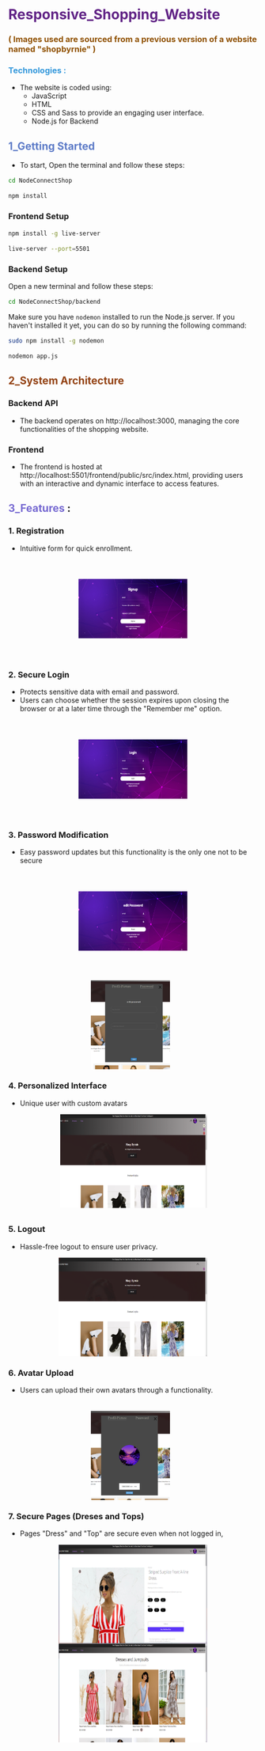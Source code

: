 # <span style="color: #612486">Responsive_Shopping_Website </span>
### <span style="color: #8f5000;">( **Images used are sourced from a previous version of a website named "shopbyrnie"** )</span>
### <span style="color: #3498db;">Technologies : </span>
- The website is coded using:
  - JavaScript
  - HTML
  - CSS
  and Sass to provide an engaging user interface.
  - Node.js for Backend
## <span style="color: #5d7bc7">1_Getting Started</span>

* To start, Open the terminal and follow these steps:
```bash
cd NodeConnectShop
```
```bash
npm install
```
### Frontend Setup
  
```bash
npm install -g live-server
```
```bash
live-server --port=5501
```
### Backend Setup
Open a new terminal and follow these steps:
```bash
cd NodeConnectShop/backend
```

Make sure you have `nodemon` installed to run the Node.js server. If you haven't installed it yet, you can do so by running the following command:

```bash
sudo npm install -g nodemon
```
```bash
nodemon app.js 
```
## <span style="color: #934213">2_System Architecture</span>

### Backend API
- The backend operates on http://localhost:3000, managing the core functionalities of the shopping website.


### Frontend
- The frontend is hosted at http://localhost:5501/frontend/public/src/index.html, providing users with an interactive and dynamic interface to access features.


## <span style="color: #7669d1">3_Features</span> :
### 1. Registration
- Intuitive form for quick enrollment.

<img src="./frontend/public/img/md/Capture4.PNG" alt="connexion" width="300" height="200" style="display: block; margin: auto;clip-path: inset(40px 40px 40px 40px);">

### 2. Secure Login
- Protects sensitive data with email and password.
- Users can choose whether the session expires upon closing the browser or at a later time through the "Remember me" option.

<img src="./frontend/public/img/md/Capture3.PNG" alt="connexion" width="300" height="200" style="display: block; margin: auto;clip-path: inset(40px 40px 40px 40px);">


### 3. Password Modification
- Easy password updates but this functionality is the only one not to be secure

<img src="./frontend/public/img/md/Capture5.PNG" alt="connexion" width="300" height="200" style="display: block; margin: auto;clip-path: inset(40px 40px 40px 40px);">

<img src="./frontend/public/img/md/Capture9.PNG" alt="connexion" width="300" height="200" style="display: block; margin: auto;clip-path: inset(20px 75px 0px 65px);">

### 4. Personalized Interface
- Unique user with custom avatars 

<img src="./frontend/public/img/md/Capture.PNG" alt="connexion" width="300" height="200" style="display: block; margin: auto;clip-path: inset(0px 0px 10px 3px);">

### 5. Logout
- Hassle-free logout to ensure user privacy.

<img src="./frontend/public/img/md/Capture10.PNG" alt="connexion" width="300" height="200" style="display: block; margin: auto;clip-path: inset(0px 0px 0px 0px);">

### 6. Avatar Upload
- Users can upload their own avatars through a functionality.

<img src="./frontend/public/img/md/Capture6.PNG" alt="connexion" width="300" height="200" style="display: block; margin: auto;clip-path: inset(20px 75px 0px 65px);">

### 7. Secure Pages (Dreses and Tops)
- Pages "Dress" and "Top" are secure even when not logged in, 

<img src="./frontend/public/img/md/Capture8.PNG" alt="connexion" width="300" height="200" style="display: block; margin: auto;clip-path: inset(0px 0px 0px 0px);">

<img src="./frontend/public/img/md/Capture7.PNG" alt="connexion" width="300" height="200" style="display: block; margin: auto;clip-path: inset(0px 0px 0px 0px);">